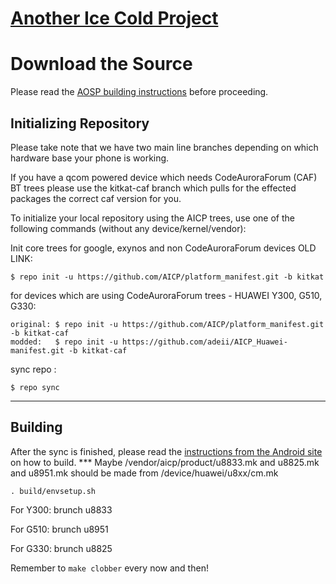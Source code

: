 [Another Ice Cold Project](http://aicp-rom.com)
====================================


Download the Source
===================

Please read the [AOSP building instructions](http://source.android.com/source/index.html) before proceeding.

Initializing Repository
-----------------------

Please take note that we have two main line branches depending on which hardware base your phone is working.

If you have a qcom powered device which needs CodeAuroraForum (CAF) BT trees please use the kitkat-caf branch which pulls for the effected packages the correct caf version for you.


To initialize your local repository using the AICP trees, use one of the following commands (without any device/kernel/vendor):

Init core trees for google, exynos and non CodeAuroraForum devices OLD LINK:

    $ repo init -u https://github.com/AICP/platform_manifest.git -b kitkat

for devices which are using CodeAuroraForum trees - HUAWEI Y300, G510, G330:

    original: $ repo init -u https://github.com/AICP/platform_manifest.git -b kitkat-caf
    modded:   $ repo init -u https://github.com/adeii/AICP_Huawei-manifest.git -b kitkat-caf

sync repo :

    $ repo sync

***

Building
--------

After the sync is finished, please read the [instructions from the Android site](http://s.android.com/source/building.html) on how to build. 
*** Maybe /vendor/aicp/product/u8833.mk and u8825.mk and u8951.mk should be made from /device/huawei/u8xx/cm.mk 

    . build/envsetup.sh
For Y300:
    brunch u8833
    
For G510:
    brunch u8951
    
For G330:
    brunch u8825

Remember to `make clobber` every now and then!

